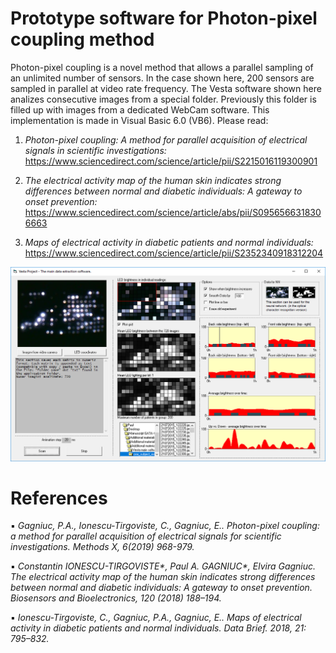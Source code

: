 # Prototype software for Photon-pixel coupling method

Photon-pixel coupling is a novel method that allows a parallel sampling of an unlimited number of sensors. In the case shown here, 200 sensors are sampled in parallel at video rate frequency. The Vesta software shown here analizes consecutive images from a special folder. Previously this folder is filled up with images from a dedicated WebCam software. This implementation is made in Visual Basic 6.0 (VB6). Please read:

1) <i>Photon-pixel coupling: A method for parallel acquisition of electrical signals in scientific investigations:</i> https://www.sciencedirect.com/science/article/pii/S2215016119300901

2) <i>The electrical activity map of the human skin indicates strong differences between normal and diabetic individuals: A gateway to onset prevention:</i>
https://www.sciencedirect.com/science/article/abs/pii/S0956566318306663

3) <i>Maps of electrical activity in diabetic patients and normal individuals:</i>
https://www.sciencedirect.com/science/article/pii/S2352340918312204

![screenshot](https://github.com/Gagniuc/Prototype-software-for-Photon-pixel-coupling/blob/main/screenshot/Photon-pixel%20coupling%20(3).PNG)

# References
▪	<i>Gagniuc, P.A., Ionescu-Tirgoviste, C., Gagniuc, E.. Photon-pixel coupling: a method for parallel acquisition of electrical signals for scientific investigations. Methods X, 6(2019) 968-979.</i>

▪	<i>Constantin IONESCU-TIRGOVISTE*, Paul A. GAGNIUC*, Elvira Gagniuc. The electrical activity map of the human skin indicates strong differences between normal and diabetic individuals: A gateway to onset prevention. Biosensors and Bioelectronics, 120 (2018) 188–194. </i>

▪	<i>Ionescu-Tirgoviste, C., Gagniuc, P.A., Gagniuc, E.. Maps of electrical activity in diabetic patients and normal individuals.  Data Brief. 2018, 21: 795–832.</i>
